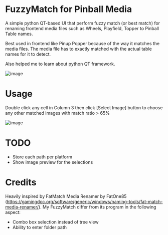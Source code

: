 # FuzzyMatch for Pinball Media

A simple python QT-based UI that perform fuzzy match (or best match) for renaming frontend media files such as Wheels, Playfield, Topper to Pinball Table names.

Best used in frontend like Pinup Popper because of the way it matches the media files. The media file has to exactly matched with the actual table names for it to detect.

Also helped me to learn about python QT framework.

![image](https://github.com/dsync89/fuzzymatch-pinball-media/assets/12208390/1f9afdc7-c510-42b2-95f0-53719fc0e599)


# Usage
Double click any cell in Column 3 then click [Select Image] button to choose any other matched images with match ratio > 65% 

![image](https://github.com/dsync89/fuzzymatch-pinball-media/assets/12208390/b853e0c0-0b2c-4494-ab22-020dcc909a10)

# TODO
- Store each path per platform
- Show image preview for the selections

# Credits

Heavily inspired by FatMatch Media Renamer by FatOne85 (https://gamingdoc.org/software/generic/windows/naming-tools/fat-match-media-renamer/). My FuzzyMatch differ from its program in the following aspect:

- Combo box selection instead of tree view
- Ability to enter folder path

